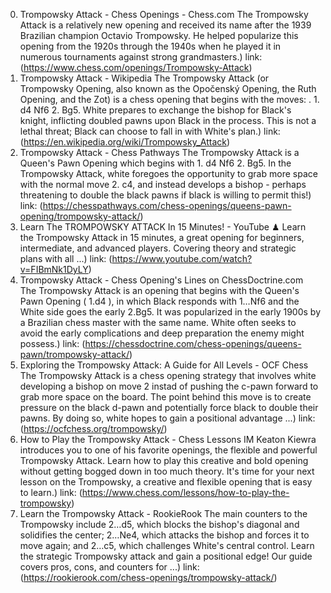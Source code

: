 ---
---
0. Trompowsky Attack - Chess Openings - Chess.com
The Trompowsky Attack is a relatively new opening and received its name after the 1939 Brazilian champion Octavio Trompowsky. He helped popularize this opening from the 1920s through the 1940s when he played it in numerous tournaments against strong grandmasters.)
link: (https://www.chess.com/openings/Trompowsky-Attack)
1. Trompowsky Attack - Wikipedia
The Trompowsky Attack (or Trompowsky Opening, also known as the Opočenský Opening, the Ruth Opening, and the Zot) is a chess opening that begins with the moves: . 1. d4 Nf6 2. Bg5. White prepares to exchange the bishop for Black's knight, inflicting doubled pawns upon Black in the process. This is not a lethal threat; Black can choose to fall in with White's plan.)
link: (https://en.wikipedia.org/wiki/Trompowsky_Attack)
2. Trompowsky Attack - Chess Pathways
The Trompowsky Attack is a Queen's Pawn Opening which begins with 1. d4 Nf6 2. Bg5. In the Trompowsky Attack, white foregoes the opportunity to grab more space with the normal move 2. c4, and instead develops a bishop - perhaps threatening to double the black pawns if black is willing to permit this!)
link: (https://chesspathways.com/chess-openings/queens-pawn-opening/trompowsky-attack/)
3. Learn The TROMPOWSKY ATTACK In 15 Minutes! - YouTube
♟ Learn the Trompowsky Attack in 15 minutes, a great opening for beginners, intermediate, and advanced players. Covering theory and strategic plans with all ...)
link: (https://www.youtube.com/watch?v=FIBmNk1DyLY)
4. Trompowsky Attack - Chess Opening's Lines on ChessDoctrine.com
The Trompowsky Attack is an opening that begins with the Queen's Pawn Opening ( 1.d4 ), in which Black responds with 1…Nf6 and the White side goes the early 2.Bg5. It was popularized in the early 1900s by a Brazilian chess master with the same name. White often seeks to avoid the early complications and deep preparation the enemy might possess.)
link: (https://chessdoctrine.com/chess-openings/queens-pawn/trompowsky-attack/)
5. Exploring the Trompowsky Attack: A Guide for All Levels - OCF Chess
The Trompowsky Attack is a chess opening strategy that involves white developing a bishop on move 2 instad of pushing the c-pawn forward to grab more space on the board. The point behind this move is to create pressure on the black d-pawn and potentially force black to double their pawns. By doing so, white hopes to gain a positional advantage ...)
link: (https://ocfchess.org/trompowsky/)
6. How to Play the Trompowsky Attack - Chess Lessons
IM Keaton Kiewra introduces you to one of his favorite openings, the flexible and powerful Trompowsky Attack. Learn how to play this creative and bold opening without getting bogged down in too much theory. It's time for your next lesson on the Trompowsky, a creative and flexible opening that is easy to learn.)
link: (https://www.chess.com/lessons/how-to-play-the-trompowsky)
7. Learn the Trompowsky Attack - RookieRook
The main counters to the Trompowsky include 2…d5, which blocks the bishop's diagonal and solidifies the center; 2…Ne4, which attacks the bishop and forces it to move again; and 2…c5, which challenges White's central control. Learn the strategic Trompowsky attack and gain a positional edge! Our guide covers pros, cons, and counters for ...)
link: (https://rookierook.com/chess-openings/trompowsky-attack/)

